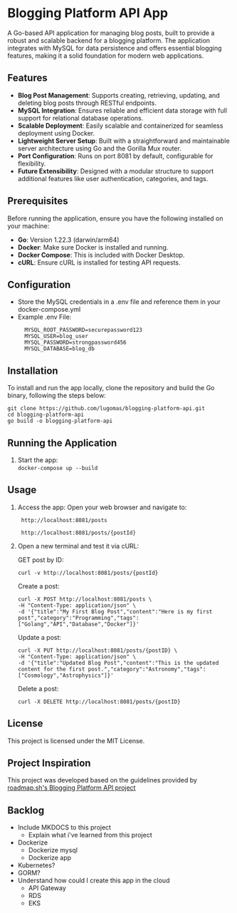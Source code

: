 # Blogging Platform API App
A Go-based API application for managing blog posts, built to provide a robust and scalable backend for a blogging platform. The application integrates with MySQL for data persistence and offers essential blogging features, making it a solid foundation for modern web applications.

## Features
- **Blog Post Management**: Supports creating, retrieving, updating, and deleting blog posts through RESTful endpoints.
- **MySQL Integration**: Ensures reliable and efficient data storage with full support for relational database operations.
- **Scalable Deployment**: Easily scalable and containerized for seamless deployment using Docker.
- **Lightweight Server Setup**: Built with a straightforward and maintainable server architecture using Go and the Gorilla Mux router.
- **Port Configuration**: Runs on port 8081 by default, configurable for flexibility.
- **Future Extensibility**: Designed with a modular structure to support additional features like user authentication, categories, and tags.

## Prerequisites
Before running the application, ensure you have the following installed on your machine:
- **Go**: Version 1.22.3 (darwin/arm64)
- **Docker**: Make sure Docker is installed and running.
- **Docker Compose**: This is included with Docker Desktop.
- **cURL**: Ensure cURL is installed for testing API requests.

## Configuration
- Store the MySQL credentials in a .env file and reference them in your docker-compose.yml
- Example .env File:  
  ```
    MYSQL_ROOT_PASSWORD=securepassword123
    MYSQL_USER=blog_user
    MYSQL_PASSWORD=strongpassword456
    MYSQL_DATABASE=blog_db
  ```

## Installation
To install and run the app locally, clone the repository and build the Go binary, following the steps below:
```
git clone https://github.com/lugomas/blogging-platform-api.git
cd blogging-platform-api
go build -o blogging-platform-api
```

## Running the Application
1. Start the app:  
   ```docker-compose up --build```

## Usage
1. Access the app:
   Open your web browser and navigate to:  
   ```
    http://localhost:8081/posts
   ```  
   ```
    http://localhost:8081/posts/{postId}
   ```    

2. Open a new terminal and test it via cURL:  

   GET post by ID:  
    ```
    curl -v http://localhost:8081/posts/{postId}
   ```    

   Create a post:  
    ```
    curl -X POST http://localhost:8081/posts \                                    
    -H "Content-Type: application/json" \
    -d '{"title":"My First Blog Post","content":"Here is my first post","category":"Programming","tags":["Golang","API","Database","Docker"]}'
    ```
   
   Update a post:  
    ```
    curl -X PUT http://localhost:8081/posts/{postID} \
    -H "Content-Type: application/json" \
    -d '{"title":"Updated Blog Post","content":"This is the updated content for the first post.","category":"Astronomy","tags":["Cosmology","Astrophysics"]}'
    ```
   
    Delete a post:  
    ```
    curl -X DELETE http://localhost:8081/posts/{postID}
   ```  

## License
This project is licensed under the MIT License.

## Project Inspiration
This project was developed based on the guidelines provided by [roadmap.sh's Blogging Platform API project](https://roadmap.sh/projects/blogging-platform-api)

## Backlog
- Include MKDOCS to this project
  - Explain what i've learned from this project
- Dockerize
  - Dockerize mysql
  - Dockerize app
- Kubernetes?
- GORM?
- Understand how could I create this app in the cloud
  - API Gateway
  - RDS
  - EKS